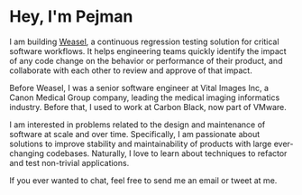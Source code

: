 # Hey, I'm Pejman

I am building [Weasel], a continuous regression testing solution for critical
software workflows. It helps engineering teams quickly identify the impact of
any code change on the behavior or performance of their product, and
collaborate with each other to review and approve of that impact.

Before Weasel, I was a senior software engineer at Vital Images Inc, a
Canon Medical Group company, leading the medical imaging informatics
industry. Before that, I used to work at Carbon Black, now part of VMware.

I am interested in problems related to the design and maintenance of
software at scale and over time. Specifically, I am passionate about
solutions to improve stability and maintainability of products with
large ever-changing codebases. Naturally, I love to learn about techniques
to refactor and test non-trivial applications.

If you ever wanted to chat, feel free to send me an email or tweet at me.

[Weasel]: https://getweasel.com
